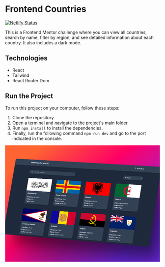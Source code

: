 # Frontend Countries

[![Netlify Status](https://api.netlify.com/api/v1/badges/4bc3e78d-7e20-4fa9-a199-bba5263c05d1/deploy-status)](https://app.netlify.com/sites/tangerine-faloodeh-074082/deploys)

This is a Frontend Mentor challenge where you can view all countries, search by name, filter by region, and see detailed information about each country. It also includes a dark mode.

## Technologies

- React
- Tailwind
- React Router Dom

## Run the Project

To run this project on your computer, follow these steps:

1. Clone the repository.
2. Open a terminal and navigate to the project's main folder.
3. Run `npm install` to install the dependencies.
4. Finally, run the following command `npm run dev` and go to the port indicated in the console.

![Page Mockup](./design/mockup.png)
